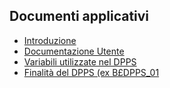 ## Documenti applicativi
- [Introduzione](Sorgenti/MB/DOC/P0DPPS_00)
- [Documentazione Utente](Sorgenti/MB/DOC/P0DPPS_02)
- [Variabili utilizzate nel DPPS](Sorgenti/MB/DOC/P0DPPS_V)
- [Finalità del DPPS (ex B£DPPS_01](Sorgenti/MB/DOC/P0DPPS_B£)
